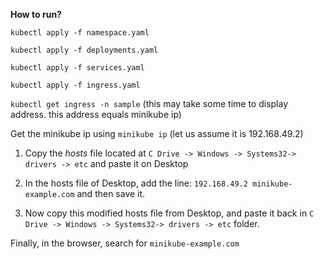 **How to run?**

<!-- `minikube start --driver=virtualbox`

`minikube addons enable ingress` -->

`kubectl apply -f namespace.yaml`

`kubectl apply -f deployments.yaml`

`kubectl apply -f services.yaml`

`kubectl apply -f ingress.yaml`

`kubectl get ingress -n sample` (this may take some time to display address. this address equals minikube ip)

Get the minikube ip using `minikube ip` (let us assume it is 192.168.49.2)

1. Copy the *hosts* file located at `C Drive -> Windows -> Systems32-> drivers -> etc` and paste it on Desktop

2. In  the hosts file of Desktop, add the line:
`192.168.49.2 minikube-example.com` and then save it.

3. Now copy this modified hosts file from Desktop, and paste it back in `C Drive -> Windows -> Systems32-> drivers -> etc` folder.


Finally, in the browser, search for `minikube-example.com`